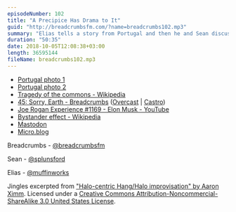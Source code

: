 ```yaml
---
episodeNumber: 102
title: "A Precipice Has Drama to It"
guid: "http://breadcrumbsfm.com/?name=breadcrumbs102.mp3"
summary: "Elias tells a story from Portugal and then he and Sean discuss the tragedy of the commons, why it happens, and how it can be addressed."
duration: "50:35"
date: 2018-10-05T12:08:38+03:00
length: 36595144
fileName: breadcrumbs102.mp3
---
```


- [Portugal photo 1](https://breadcrumbsfm.com/images/102/portugal1.jpeg)
- [Portugal photo 2](https://breadcrumbsfm.com/images/102/portugal2.jpeg)
- [Tragedy of the commons - Wikipedia](https://en.wikipedia.org/wiki/Tragedy_of_the_commons)
- [45: Sorry, Earth - Breadcrumbs](https://breadcrumbs.fm/45/) ([Overcast](https://overcast.fm/+LlyoejXJw) | [Castro](https://castro.fm/episode/d05Unc))
- [Joe Rogan Experience #1169 - Elon Musk - YouTube](https://youtu.be/ycPr5-27vSI)
- [Bystander effect - Wikipedia](https://en.wikipedia.org/wiki/Bystander_effect)
- [Mastodon](https://joinmastodon.org/)
- [Micro.blog](https://micro.blog/)

Breadcrumbs - [@breadcrumbsfm](https://twitter.com/breadcrumbsfm)

Sean - [@splunsford](https://twitter.com/splunsford)

Elias - [@muffinworks](https://twitter.com/muffinworks)

Jingles excerpted from ["Halo-centric Hang/Halo improvisation" by Aaron Ximm](http://freemusicarchive.org/music/aaron_ximm/handpans_and_the_hang/). Licensed under a [Creative Commons Attribution-Noncommercial-ShareAlike 3.0 United States License](http://creativecommons.org/licenses/by-nc-sa/3.0/us/).